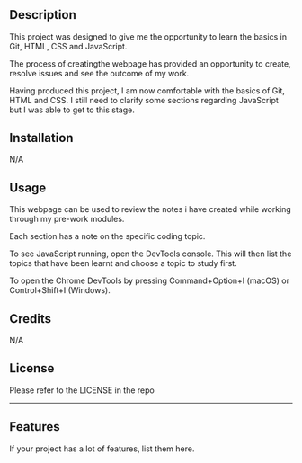 # <Prework Study Guide Webpage>

## Description

This project was designed to give me the opportunity to learn the basics in Git, HTML, CSS and JavaScript. 

The process of creatingthe webpage has provided an opportunity to create, resolve issues and see the outcome of my work. 

Having produced this project, I am now comfortable with the basics of Git, HTML and CSS. I still need to clarify some sections regarding JavaScript but I was able to get to this stage. 

## Installation

N/A

## Usage

This webpage can be used to review the notes i have created while working through my pre-work modules. 

Each section has a note on the specific coding topic. 

To see JavaScript running, open the DevTools console. This will then list the topics that have been learnt and choose a topic to study first. 

To open the Chrome DevTools by pressing Command+Option+I (macOS) or Control+Shift+I (Windows).

## Credits

N/A

## License

Please refer to the LICENSE in the repo

---


## Features

If your project has a lot of features, list them here.
